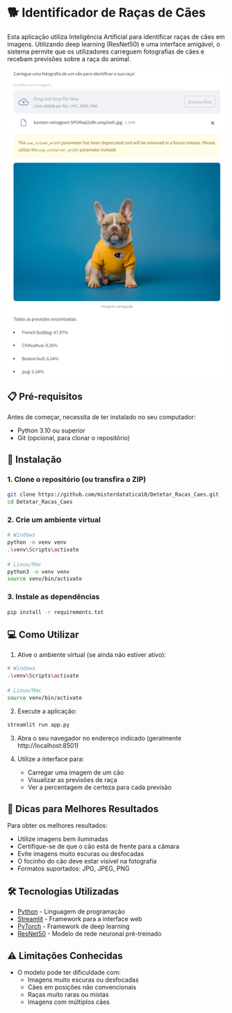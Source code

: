 # 🐕 Identificador de Raças de Cães

Esta aplicação utiliza Inteligência Artificial para identificar raças de cães em imagens. Utilizando deep learning (ResNet50) e uma interface amigável, o sistema permite que os utilizadores carreguem fotografias de cães e recebam previsões sobre a raça do animal.

![Demo da Aplicação](demo.png)

## 📋 Pré-requisitos

Antes de começar, necessita de ter instalado no seu computador:

- Python 3.10 ou superior
- Git (opcional, para clonar o repositório)

## 🚀 Instalação

### 1. Clone o repositório (ou transfira o ZIP)
```bash
git clone https://github.com/misterdatatica10/Detetar_Racas_Caes.git
cd Detetar_Racas_Caes
```

### 2. Crie um ambiente virtual
```bash
# Windows
python -m venv venv
.\venv\Scripts\activate

# Linux/Mac
python3 -m venv venv
source venv/bin/activate
```

### 3. Instale as dependências
```bash
pip install -r requirements.txt
```

## 💻 Como Utilizar

1. Ative o ambiente virtual (se ainda não estiver ativo):
```bash
# Windows
.\venv\Scripts\activate

# Linux/Mac
source venv/bin/activate
```

2. Execute a aplicação:
```bash
streamlit run app.py
```

3. Abra o seu navegador no endereço indicado (geralmente http://localhost:8501)

4. Utilize a interface para:
   - Carregar uma imagem de um cão
   - Visualizar as previsões de raça
   - Ver a percentagem de certeza para cada previsão

## 📸 Dicas para Melhores Resultados

Para obter os melhores resultados:
- Utilize imagens bem iluminadas
- Certifique-se de que o cão está de frente para a câmara
- Evite imagens muito escuras ou desfocadas
- O focinho do cão deve estar visível na fotografia
- Formatos suportados: JPG, JPEG, PNG

## 🛠️ Tecnologias Utilizadas

- [Python](https://python.org) - Linguagem de programação
- [Streamlit](https://streamlit.io) - Framework para a interface web
- [PyTorch](https://pytorch.org) - Framework de deep learning
- [ResNet50](https://pytorch.org/vision/stable/models.html) - Modelo de rede neuronal pré-treinado

## ⚠️ Limitações Conhecidas

- O modelo pode ter dificuldade com:
  - Imagens muito escuras ou desfocadas
  - Cães em posições não convencionais
  - Raças muito raras ou mistas
  - Imagens com múltiplos cães 